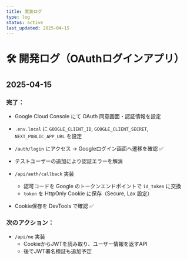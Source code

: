 ```yaml
---
title: 実装ログ
type: log
status: active
last_updated: 2025-04-15
---
```


# 🛠 開発ログ（OAuthログインアプリ）

## 2025-04-15

### 完了：

- Google Cloud Console にて OAuth 同意画面・認証情報を設定
- `.env.local` に `GOOGLE_CLIENT_ID`, `GOOGLE_CLIENT_SECRET`, `NEXT_PUBLIC_APP_URL` を設定
- `/auth/login` にアクセス → Googleログイン画面へ遷移を確認 ✅
- テストユーザーの追加により認証エラーを解消

- `/api/auth/callback` 実装
  - 認可コードを Google のトークンエンドポイントで `id_token` に交換
  - `token` を HttpOnly Cookie に保存（Secure, Lax 設定）
- Cookie保存を DevTools で確認 ✅

### 次のアクション：

- `/api/me` 実装
  - CookieからJWTを読み取り、ユーザー情報を返すAPI
  - 後でJWT署名検証も追加予定
